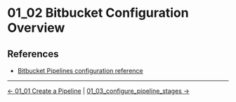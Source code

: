 # 01_02 Bitbucket Configuration Overview

## References

- [Bitbucket Pipelines configuration reference](https://support.atlassian.com/bitbucket-cloud/docs/bitbucket-pipelines-configuration-reference/)


<!-- FooterStart -->
---
[← 01_01 Create a Pipeline](../01_01_create_a_pipeline/README.md) | [01_03_configure_pipeline_stages →](../01_03_configure_pipeline_stages/README.md)
<!-- FooterEnd -->
